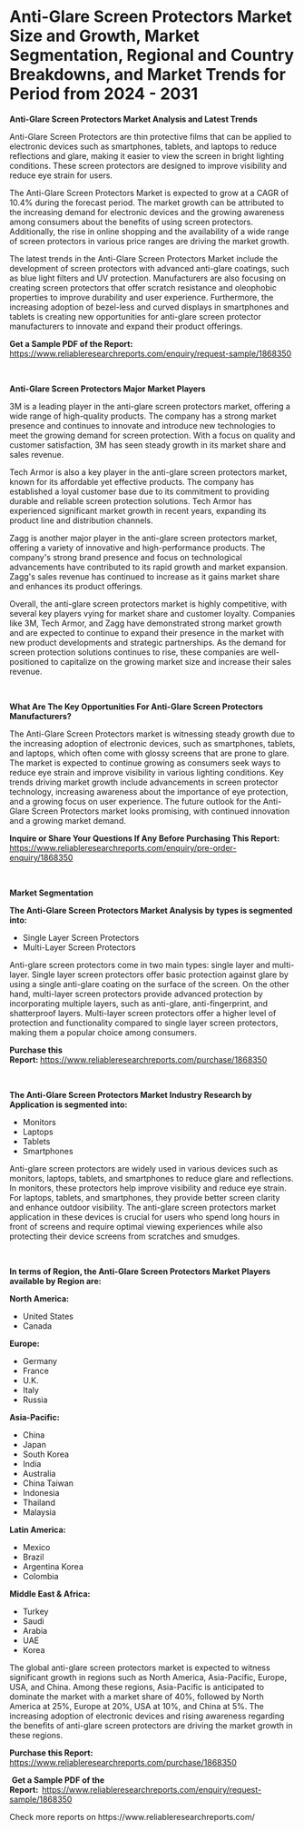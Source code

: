 <p><h1>Anti-Glare Screen Protectors Market Size and Growth, Market Segmentation, Regional and Country Breakdowns, and Market Trends for Period from 2024 -  2031</h1></p><p><strong>Anti-Glare Screen Protectors Market Analysis and Latest Trends</strong></p>
<p><p>Anti-Glare Screen Protectors are thin protective films that can be applied to electronic devices such as smartphones, tablets, and laptops to reduce reflections and glare, making it easier to view the screen in bright lighting conditions. These screen protectors are designed to improve visibility and reduce eye strain for users.</p><p>The Anti-Glare Screen Protectors Market is expected to grow at a CAGR of 10.4% during the forecast period. The market growth can be attributed to the increasing demand for electronic devices and the growing awareness among consumers about the benefits of using screen protectors. Additionally, the rise in online shopping and the availability of a wide range of screen protectors in various price ranges are driving the market growth.</p><p>The latest trends in the Anti-Glare Screen Protectors Market include the development of screen protectors with advanced anti-glare coatings, such as blue light filters and UV protection. Manufacturers are also focusing on creating screen protectors that offer scratch resistance and oleophobic properties to improve durability and user experience. Furthermore, the increasing adoption of bezel-less and curved displays in smartphones and tablets is creating new opportunities for anti-glare screen protector manufacturers to innovate and expand their product offerings.</p></p>
<p><strong>Get a Sample PDF of the Report:&nbsp;</strong> <a href="https://www.reliableresearchreports.com/enquiry/request-sample/1868350">https://www.reliableresearchreports.com/enquiry/request-sample/1868350</a></p>
<p>&nbsp;</p>
<p><strong>Anti-Glare Screen Protectors Major Market Players</strong></p>
<p><p>3M is a leading player in the anti-glare screen protectors market, offering a wide range of high-quality products. The company has a strong market presence and continues to innovate and introduce new technologies to meet the growing demand for screen protection. With a focus on quality and customer satisfaction, 3M has seen steady growth in its market share and sales revenue.</p><p>Tech Armor is also a key player in the anti-glare screen protectors market, known for its affordable yet effective products. The company has established a loyal customer base due to its commitment to providing durable and reliable screen protection solutions. Tech Armor has experienced significant market growth in recent years, expanding its product line and distribution channels.</p><p>Zagg is another major player in the anti-glare screen protectors market, offering a variety of innovative and high-performance products. The company's strong brand presence and focus on technological advancements have contributed to its rapid growth and market expansion. Zagg's sales revenue has continued to increase as it gains market share and enhances its product offerings.</p><p>Overall, the anti-glare screen protectors market is highly competitive, with several key players vying for market share and customer loyalty. Companies like 3M, Tech Armor, and Zagg have demonstrated strong market growth and are expected to continue to expand their presence in the market with new product developments and strategic partnerships. As the demand for screen protection solutions continues to rise, these companies are well-positioned to capitalize on the growing market size and increase their sales revenue.</p></p>
<p>&nbsp;</p>
<p><strong>What Are The Key Opportunities For Anti-Glare Screen Protectors Manufacturers?</strong></p>
<p><p>The Anti-Glare Screen Protectors market is witnessing steady growth due to the increasing adoption of electronic devices, such as smartphones, tablets, and laptops, which often come with glossy screens that are prone to glare. The market is expected to continue growing as consumers seek ways to reduce eye strain and improve visibility in various lighting conditions. Key trends driving market growth include advancements in screen protector technology, increasing awareness about the importance of eye protection, and a growing focus on user experience. The future outlook for the Anti-Glare Screen Protectors market looks promising, with continued innovation and a growing market demand.</p></p>
<p><strong>Inquire or Share Your Questions If Any Before Purchasing This Report:</strong> <a href="https://www.reliableresearchreports.com/enquiry/pre-order-enquiry/1868350">https://www.reliableresearchreports.com/enquiry/pre-order-enquiry/1868350</a></p>
<p>&nbsp;</p>
<p><strong>Market Segmentation</strong></p>
<p><strong>The Anti-Glare Screen Protectors Market Analysis by types is segmented into:</strong></p>
<p><ul><li>Single Layer Screen Protectors</li><li>Multi-Layer Screen Protectors</li></ul></p>
<p><p>Anti-glare screen protectors come in two main types: single layer and multi-layer. Single layer screen protectors offer basic protection against glare by using a single anti-glare coating on the surface of the screen. On the other hand, multi-layer screen protectors provide advanced protection by incorporating multiple layers, such as anti-glare, anti-fingerprint, and shatterproof layers. Multi-layer screen protectors offer a higher level of protection and functionality compared to single layer screen protectors, making them a popular choice among consumers.</p></p>
<p><strong>Purchase this Report:&nbsp;</strong><a href="https://www.reliableresearchreports.com/purchase/1868350">https://www.reliableresearchreports.com/purchase/1868350</a></p>
<p>&nbsp;</p>
<p><strong>The Anti-Glare Screen Protectors Market Industry Research by Application is segmented into:</strong></p>
<p><ul><li>Monitors</li><li>Laptops</li><li>Tablets</li><li>Smartphones</li></ul></p>
<p><p>Anti-glare screen protectors are widely used in various devices such as monitors, laptops, tablets, and smartphones to reduce glare and reflections. In monitors, these protectors help improve visibility and reduce eye strain. For laptops, tablets, and smartphones, they provide better screen clarity and enhance outdoor visibility. The anti-glare screen protectors market application in these devices is crucial for users who spend long hours in front of screens and require optimal viewing experiences while also protecting their device screens from scratches and smudges.</p></p>
<p>&nbsp;</p>
<p><strong>In terms of Region, the Anti-Glare Screen Protectors Market Players available by Region are:</strong></p>
<p>
    <p> <strong> North America: </strong>
        <ul>
            <li>United States</li>
            <li>Canada</li>
        </ul>
        </p> 
    <p> <strong> Europe: </strong>
        <ul>
            <li>Germany</li>
            <li>France</li>
            <li>U.K.</li>
            <li>Italy</li>
            <li>Russia</li>
        </ul>
        </p> 
    <p> <strong> Asia-Pacific: </strong>
        <ul>
            <li>China</li>
            <li>Japan</li>
            <li>South Korea</li>
            <li>India</li>
            <li>Australia</li>
            <li>China Taiwan</li>
            <li>Indonesia</li>
            <li>Thailand</li>
            <li>Malaysia</li>
        </ul>
        </p> 
    <p> <strong> Latin America: </strong>
        <ul>
            <li>Mexico</li>
            <li>Brazil</li>
            <li>Argentina Korea</li>
            <li>Colombia</li>
        </ul>
        </p> 
    <p> <strong> Middle East & Africa: </strong>
        <ul>
            <li>Turkey</li>
            <li>Saudi</li>
            <li>Arabia</li>
            <li>UAE</li>
            <li>Korea</li>
        </ul>
    </p>
    </p>
<p><p>The global anti-glare screen protectors market is expected to witness significant growth in regions such as North America, Asia-Pacific, Europe, USA, and China. Among these regions, Asia-Pacific is anticipated to dominate the market with a market share of 40%, followed by North America at 25%, Europe at 20%, USA at 10%, and China at 5%. The increasing adoption of electronic devices and rising awareness regarding the benefits of anti-glare screen protectors are driving the market growth in these regions.</p></p>
<p><strong>Purchase this Report: </strong><a href="https://www.reliableresearchreports.com/purchase/1868350">https://www.reliableresearchreports.com/purchase/1868350</a></p>
<p>&nbsp;<strong>Get a Sample PDF of the Report:&nbsp;&nbsp;</strong><a href="https://www.reliableresearchreports.com/enquiry/request-sample/1868350">https://www.reliableresearchreports.com/enquiry/request-sample/1868350</a></p>
<p><strong></strong></p>
<p>Check more reports on https://www.reliableresearchreports.com/</p>